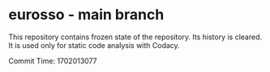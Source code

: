 # eurosso - main branch

This repository contains frozen state of the repository.
Its history is cleared. It is used only for static code
analysis with Codacy.

Commit Time: 1702013077